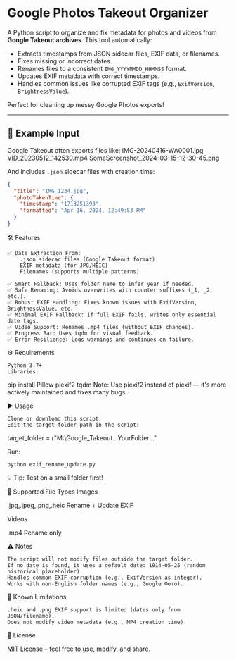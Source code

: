 # Google Photos Takeout Organizer

A Python script to organize and fix metadata for photos and videos from **Google Takeout archives**. This tool automatically:

- Extracts timestamps from JSON sidecar files, EXIF data, or filenames.
- Fixes missing or incorrect dates.
- Renames files to a consistent `IMG_YYYYMMDD_HHMMSS` format.
- Updates EXIF metadata with correct timestamps.
- Handles common issues like corrupted EXIF tags (e.g., `ExifVersion`, `BrightnessValue`).

Perfect for cleaning up messy Google Photos exports!

---

## 📁 Example Input

Google Takeout often exports files like:
IMG-20240416-WA0001.jpg
VID_20230512_142530.mp4
SomeScreenshot_2024-03-15-12-30-45.png


And includes `.json` sidecar files with creation time:
```json
{
  "title": "IMG_1234.jpg",
  "photoTakenTime": {
    "timestamp": "1713251393",
    "formatted": "Apr 16, 2024, 12:49:53 PM"
  }
}
```

🛠️ Features 

    ✅ Date Extraction From:
        .json sidecar files (Google Takeout format)
        EXIF metadata (for JPG/HEIC)
        Filenames (supports multiple patterns)
         
    ✅ Smart Fallback: Uses folder name to infer year if needed.
    ✅ Safe Renaming: Avoids overwrites with counter suffixes (_1, _2, etc.).
    ✅ Robust EXIF Handling: Fixes known issues with ExifVersion, BrightnessValue, etc.
    ✅ Minimal EXIF Fallback: If full EXIF fails, writes only essential date tags.
    ✅ Video Support: Renames .mp4 files (without EXIF changes).
    ✅ Progress Bar: Uses tqdm for visual feedback.
    ✅ Error Resilience: Logs warnings and continues on failure.
     

 
⚙️ Requirements 

    Python 3.7+
    Libraries:

pip install Pillow piexif2 tqdm
    Note: Use piexif2 instead of piexif — it's more actively maintained and fixes many bugs. 

▶️ Usage 

    Clone or download this script.
    Edit the target_folder path in the script:

target_folder = r"M:\Google_Takeout\...YourFolder..."
 
 
Run:

    python exif_rename_update.py
     
💡 Tip: Test on a small folder first! 
     

 
📂 Supported File Types 
Images
	
.jpg,.jpeg,.png,.heic
Rename + Update EXIF

Videos
	
.mp4
Rename only
 
 
 
⚠️ Notes 

    The script will not modify files outside the target folder.
    If no date is found, it uses a default date: 1914-05-25 (random historical placeholder).
    Handles common EXIF corruption (e.g., ExifVersion as integer).
    Works with non-English folder names (e.g., Google Фото).
     

 
🛑 Known Limitations 

    .heic and .png EXIF support is limited (dates only from JSON/filename).
    Does not modify video metadata (e.g., MP4 creation time).
     

 
📄 License 

MIT License – feel free to use, modify, and share. 
